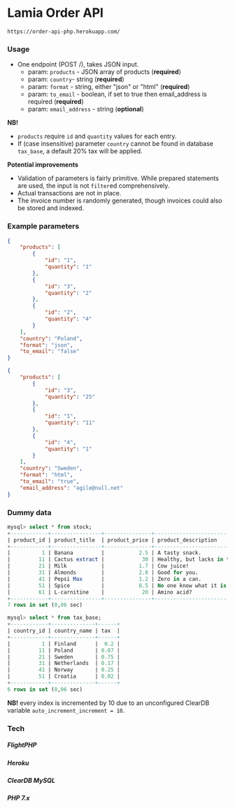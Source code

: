 # Lamia Order API

`https://order-api-php.herokuapp.com/`
### Usage
- One endpoint (POST /), takes JSON input.
    - param: `products` - JSON array of products (**required**)
    - param: `country`- string (**required**)
    - param: `format` - string, either "json" or "html" (**required**)
    - param: `to_email` - boolean, if set to true then email_address is required (**required**)
    - param: `email_address` - string (**optional**)

**NB!** 
- `products` require `id` and `quantity` values for each entry.
- If (case insensitive) parameter `country` cannot be found in database `tax_base`, a default 20% tax will be applied.

**Potential improvements**
- Validation of parameters is fairly primitive. While prepared statements are used, the input is not `filter`ed comprehensively.
- Actual transactions are not in place.
- The invoice number is randomly generated, though invoices could also be stored and indexed.

### Example parameters
```json
{
	"products": [
		{
			"id": "1",
			"quantity": "1"
		},
		{
			"id": "3",
			"quantity": "2"
		},
		{
			"id": "2",
			"quantity": "4"
		}
	],
	"country": "Poland",
	"format": "json",
	"to_email": "false"
}
```

```json
{
	"products": [
		{
			"id": "3",
			"quantity": "25"
		},
		{
			"id": "1",
			"quantity": "11"
		},
		{
			"id": "4",
			"quantity": "1"
		}
	],
	"country": "Sweden",
	"format": "html",
	"to_email": "true",
	"email_address": "agile@null.net"
}
```

### Dummy data

```SQL
mysql> select * from stock;
+------------+----------------+---------------+------------------------------+------------------+
| product_id | product_title  | product_price | product_description          | product_quantity |
+------------+----------------+---------------+------------------------------+------------------+
|          1 | Banana         |           2.5 | A tasty snack.               |             9000 |
|         11 | Cactus extract |            30 | Healthy, but lacks in taste. |              500 |
|         21 | Milk           |           1.7 | Cow juice!                   |             1000 |
|         31 | Almonds        |           2.8 | Good for you.                |              583 |
|         41 | Pepsi Max      |           1.2 | Zero in a can.               |               30 |
|         51 | Spice          |           8.5 | No one know what it is.      |              502 |
|         61 | L-carnitine    |            20 | Amino acid?                  |              120 |
+------------+----------------+---------------+------------------------------+------------------+
7 rows in set (0,06 sec)

```

```SQL
mysql> select * from tax_base;
+------------+--------------+------+
| country_id | country_name | tax  |
+------------+--------------+------+
|          1 | Finland      |  0.2 |
|         11 | Poland       | 0.07 |
|         21 | Sweden       | 0.75 |
|         31 | Netherlands  | 0.17 |
|         41 | Norway       | 0.25 |
|         51 | Croatia      | 0.02 |
+------------+--------------+------+
6 rows in set (0,06 sec)

```

**NB!** every index is incremented by 10 due to an unconfigured ClearDB variable `auto_increment_increment = 10`.

### Tech

##### FlightPHP
##### Heroku
##### ClearDB MySQL
##### PHP 7.x